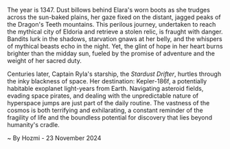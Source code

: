 
The year is 1347.  Dust billows behind Elara's worn boots as she trudges across the sun-baked plains, her gaze fixed on the distant, jagged peaks of the Dragon's Teeth mountains.  This perilous journey, undertaken to reach the mythical city of Eldoria and retrieve a stolen relic, is fraught with danger.  Bandits lurk in the shadows, starvation gnaws at her belly, and the whispers of mythical beasts echo in the night. Yet, the glint of hope in her heart burns brighter than the midday sun, fueled by the promise of adventure and the weight of her sacred duty.

Centuries later, Captain Ryla's starship, the *Stardust Drifter*, hurtles through the inky blackness of space.  Her destination: Kepler-186f, a potentially habitable exoplanet light-years from Earth.  Navigating asteroid fields, evading space pirates, and dealing with the unpredictable nature of hyperspace jumps are just part of the daily routine.  The vastness of the cosmos is both terrifying and exhilarating, a constant reminder of the fragility of life and the boundless potential for discovery that lies beyond humanity's cradle.

~ By Hozmi - 23 November 2024
